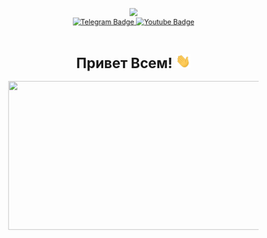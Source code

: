 
<div id="header" align="center">
  <img src="https://media.giphy.com/media/M9gbBd9nbDrOTu1Mqx/giphy.gif" width="100"/>
<div id="badges">
  <a href="https://t.me/Sinnnka">
    <img src="https://img.shields.io/badge/Telegram-blue?style=for-the-badge&logo=telegram&logoColor=white" alt="Telegram Badge"/>
  </a>
  <a href="https://vk.com/sinkawastaken">
    <img src="https://img.shields.io/badge/YouTube-red?style=for-the-badge&logo=youtube&logoColor=white" alt="Youtube Badge"/>
  </a>
  </div>
  <img src="https://komarev.com/ghpvc/?username=sinka-ai&style=flat-square&color=blue" alt=""/>
  
  <h1>
  Привет Всем!
    <img src="https://github.com/fringer2423/Fringer2423/raw/main/assets/wave.gif" width = 30 alt =""/>
</h1>
</div>
<div align="center">
  <img src="https://www.google.com/url?sa=i&url=https%3A%2F%2Ftenor.com%2Fview%2Fmakiplays-retrowave-retro-synthwave-80s-gif-20615746&psig=AOvVaw2kY7L1qUCPaaDU_7kAMJGy&ust=1698523293148000&source=images&cd=vfe&opi=89978449&ved=0CBMQjRxqFwoTCKj5kb6Cl4IDFQAAAAAdAAAAABAJ" width="600" height="300"/>
</div>





<!--
**Sinka-ai/Sinka-ai** is a ✨ _special_ ✨ repository because its `README.md` (this file) appears on your GitHub profile.

Here are some ideas to get you started:

- 🔭 I’m currently working on ...
- 🌱 I’m currently learning ...
- 👯 I’m looking to collaborate on ...
- 🤔 I’m looking for help with ...
- 💬 Ask me about ...
- 📫 How to reach me: ...
- 😄 Pronouns: ...
- ⚡ Fun fact: ...
-->
